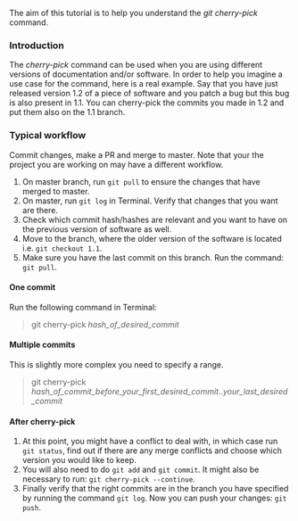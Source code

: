 The aim of this tutorial is to help you understand the *git cherry-pick* command.

### Introduction

The _cherry-pick_ command can be used when you are using different versions of documentation and/or software. In order to help you imagine a use case for the command, here is a real example. Say that you have just released version 1.2 of a piece of software and you patch a bug but this bug is also present in 1.1. You can cherry-pick the commits you made in 1.2 and put them also on the 1.1 branch.

### Typical workflow

Commit changes, make a PR and merge to master. Note that your the project you are working on may have a different workflow.
1. On master branch, run `git pull` to ensure the changes that have merged to master.
2. On master, run `git log` in Terminal. Verify that changes that you want are there.
3. Check which commit hash/hashes are relevant and you want to have on the previous version of software as well.
4. Move to the branch, where the older version of the software is located i.e. `git checkout 1.1`.
5. Make sure you have the last commit on this branch. Run the command: `git pull`.

#### One commit
Run the following command in Terminal:
> git cherry-pick _hash_of_desired_commit_

#### Multiple commits
This is slightly more complex you need to specify a range.
> git cherry-pick _hash_of_commit_before_your_first_desired_commit_.._your_last_desired_commit_

#### After cherry-pick

1. At this point, you might have a conflict to deal with, in which case run `git status`, find out if there are any merge conflicts and choose which version you would like to keep.
2. You will also need to do `git add` and `git commit`. It might also be necessary to run: `git cherry-pick --continue`.
3. Finally verify that the right commits are in the branch you have specified by running the command `git log`. Now you can push your changes: `git push`.
